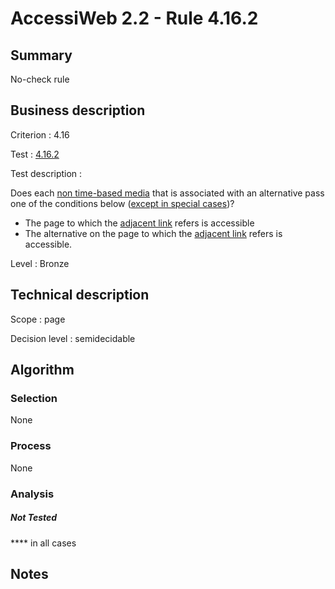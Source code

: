 # AccessiWeb 2.2 - Rule 4.16.2

## Summary

No-check rule

## Business description

Criterion : 4.16

Test : [4.16.2](http://www.accessiweb.org/index.php/accessiweb-22-english-version.html#test-4-16-2)

Test description :

Does each [non time-based media](http://www.accessiweb.org/index.php/glossary-76.html#mMediaNoTemp)
that is associated with an alternative pass one of the conditions below ([except in special
cases](http://www.accessiweb.org/index.php/glossary-76.html#cpCrit4-16 "Special cases for criterion 4.16"))?

-   The page to which the [adjacent link](http://www.accessiweb.org/index.php/glossary-76.html#mLienAdj) refers is accessible
-   The alternative on the page to which the [adjacent link](http://www.accessiweb.org/index.php/glossary-76.html#mLienAdj) refers is accessible.

Level : Bronze

## Technical description

Scope : page

Decision level :
semidecidable

## Algorithm

### Selection

None

### Process

None

### Analysis

##### Not Tested

**** in all cases

## Notes


